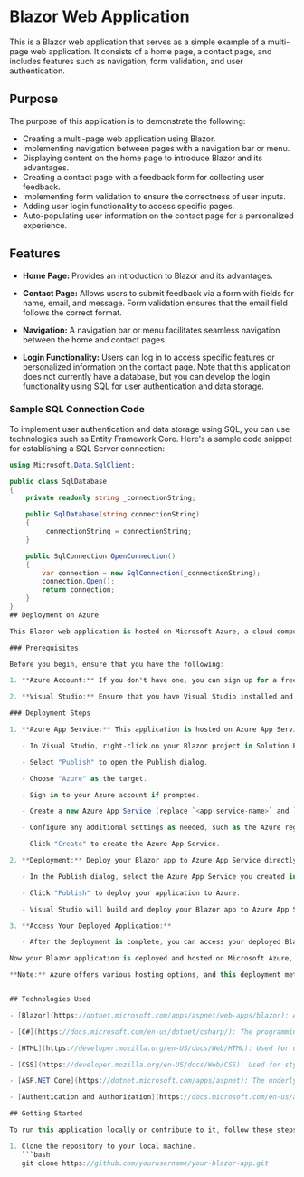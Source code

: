 # Blazor Web Application

This is a Blazor web application that serves as a simple example of a multi-page web application. It consists of a home page, a contact page, and includes features such as navigation, form validation, and user authentication.

## Purpose

The purpose of this application is to demonstrate the following:

- Creating a multi-page web application using Blazor.
- Implementing navigation between pages with a navigation bar or menu.
- Displaying content on the home page to introduce Blazor and its advantages.
- Creating a contact page with a feedback form for collecting user feedback.
- Implementing form validation to ensure the correctness of user inputs.
- Adding user login functionality to access specific pages.
- Auto-populating user information on the contact page for a personalized experience.

## Features

- **Home Page:** Provides an introduction to Blazor and its advantages.

- **Contact Page:** Allows users to submit feedback via a form with fields for name, email, and message. Form validation ensures that the email field follows the correct format.

- **Navigation:** A navigation bar or menu facilitates seamless navigation between the home and contact pages.

- **Login Functionality:** Users can log in to access specific features or personalized information on the contact page. Note that this application does not currently have a database, but you can develop the login functionality using SQL for user authentication and data storage.

### Sample SQL Connection Code

To implement user authentication and data storage using SQL, you can use technologies such as Entity Framework Core. Here's a sample code snippet for establishing a SQL Server connection:

```csharp
using Microsoft.Data.SqlClient;

public class SqlDatabase
{
    private readonly string _connectionString;

    public SqlDatabase(string connectionString)
    {
        _connectionString = connectionString;
    }

    public SqlConnection OpenConnection()
    {
        var connection = new SqlConnection(_connectionString);
        connection.Open();
        return connection;
    }
}
## Deployment on Azure

This Blazor web application is hosted on Microsoft Azure, a cloud computing platform. It is published directly from Visual Studio, making deployment quick and straightforward. Below are the steps to deploy your own instance of this application on Azure:

### Prerequisites

Before you begin, ensure that you have the following:

1. **Azure Account:** If you don't have one, you can sign up for a free Azure account at [azure.com](https://azure.com).

2. **Visual Studio:** Ensure that you have Visual Studio installed and configured for use with Azure.

### Deployment Steps

1. **Azure App Service:** This application is hosted on Azure App Service, which is a platform for building, deploying, and scaling web apps. Follow these steps to create an Azure App Service for your Blazor app:

   - In Visual Studio, right-click on your Blazor project in Solution Explorer.

   - Select "Publish" to open the Publish dialog.

   - Choose "Azure" as the target.

   - Sign in to your Azure account if prompted.

   - Create a new Azure App Service (replace `<app-service-name>` and `<resource-group-name>` with your preferred values).

   - Configure any additional settings as needed, such as the Azure region and pricing tier.

   - Click "Create" to create the Azure App Service.

2. **Deployment:** Deploy your Blazor app to Azure App Service directly from Visual Studio:

   - In the Publish dialog, select the Azure App Service you created in the previous step.

   - Click "Publish" to deploy your application to Azure.

   - Visual Studio will build and deploy your Blazor app to Azure App Service automatically.

3. **Access Your Deployed Application:**

   - After the deployment is complete, you can access your deployed Blazor application using the URL provided by Azure App Service (e.g., `https://<app-service-name>.azurewebsites.net`).

Now your Blazor application is deployed and hosted on Microsoft Azure, directly published from Visual Studio, and ready for users to access.

**Note:** Azure offers various hosting options, and this deployment method uses Azure App Service for its simplicity and seamless integration with Visual Studio.


## Technologies Used

- [Blazor](https://dotnet.microsoft.com/apps/aspnet/web-apps/blazor): A framework for building interactive web applications using C# and .NET.

- [C#](https://docs.microsoft.com/en-us/dotnet/csharp/): The programming language used for server-side logic in Blazor.

- [HTML](https://developer.mozilla.org/en-US/docs/Web/HTML): Used for defining the structure of web pages.

- [CSS](https://developer.mozilla.org/en-US/docs/Web/CSS): Used for styling the web application.

- [ASP.NET Core](https://dotnet.microsoft.com/apps/aspnet): The underlying web framework for hosting Blazor applications.

- [Authentication and Authorization](https://docs.microsoft.com/en-us/aspnet/core/security/authentication/): Used for implementing login functionality.

## Getting Started

To run this application locally or contribute to it, follow these steps:

1. Clone the repository to your local machine.
   ```bash
   git clone https://github.com/yourusername/your-blazor-app.git
